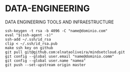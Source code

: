 # DATA-ENGINEERING
DATA ENGINEERING TOOLS AND INFRAESTRUCTURE

```
ssh-keygen -t rsa -b 4096 -C "name@dominio.com"
eval "$(ssh-agent -s)"
ssh-add ~/.ssh/id_rsa
clip < ~/.ssh/id_rsa.pub
make ssh key on github
git pull git@github.com:elnataoliveira/mindsetcloud.git
git config --global user.email "name@dominio.comm"
git config --global user.name "namea"
git push --set-upstream origin master
```
